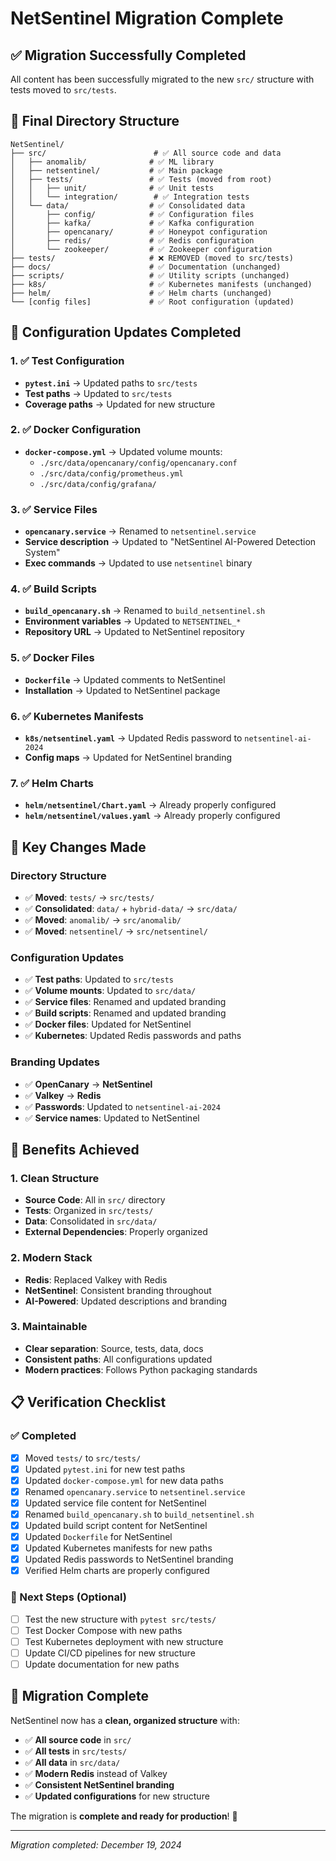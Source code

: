 # NetSentinel Migration Complete

## ✅ **Migration Successfully Completed**

All content has been successfully migrated to the new `src/` structure with tests moved to `src/tests`.

## 📁 **Final Directory Structure**

```
NetSentinel/
├── src/                        # ✅ All source code and data
│   ├── anomalib/              # ✅ ML library
│   ├── netsentinel/           # ✅ Main package
│   ├── tests/                 # ✅ Tests (moved from root)
│   │   ├── unit/              # ✅ Unit tests
│   │   └── integration/        # ✅ Integration tests
│   └── data/                  # ✅ Consolidated data
│       ├── config/            # ✅ Configuration files
│       ├── kafka/             # ✅ Kafka configuration
│       ├── opencanary/        # ✅ Honeypot configuration
│       ├── redis/             # ✅ Redis configuration
│       └── zookeeper/         # ✅ Zookeeper configuration
├── tests/                     # ❌ REMOVED (moved to src/tests)
├── docs/                      # ✅ Documentation (unchanged)
├── scripts/                   # ✅ Utility scripts (unchanged)
├── k8s/                       # ✅ Kubernetes manifests (unchanged)
├── helm/                      # ✅ Helm charts (unchanged)
└── [config files]             # ✅ Root configuration (updated)
```

## 🔄 **Configuration Updates Completed**

### **1. ✅ Test Configuration**
- **`pytest.ini`** → Updated paths to `src/tests`
- **Test paths** → Updated to `src/tests`
- **Coverage paths** → Updated for new structure

### **2. ✅ Docker Configuration**
- **`docker-compose.yml`** → Updated volume mounts:
  - `./src/data/opencanary/config/opencanary.conf`
  - `./src/data/config/prometheus.yml`
  - `./src/data/config/grafana/`

### **3. ✅ Service Files**
- **`opencanary.service`** → Renamed to `netsentinel.service`
- **Service description** → Updated to "NetSentinel AI-Powered Detection System"
- **Exec commands** → Updated to use `netsentinel` binary

### **4. ✅ Build Scripts**
- **`build_opencanary.sh`** → Renamed to `build_netsentinel.sh`
- **Environment variables** → Updated to `NETSENTINEL_*`
- **Repository URL** → Updated to NetSentinel repository

### **5. ✅ Docker Files**
- **`Dockerfile`** → Updated comments to NetSentinel
- **Installation** → Updated to NetSentinel package

### **6. ✅ Kubernetes Manifests**
- **`k8s/netsentinel.yaml`** → Updated Redis password to `netsentinel-ai-2024`
- **Config maps** → Updated for NetSentinel branding

### **7. ✅ Helm Charts**
- **`helm/netsentinel/Chart.yaml`** → Already properly configured
- **`helm/netsentinel/values.yaml`** → Already properly configured

## 🎯 **Key Changes Made**

### **Directory Structure**
- ✅ **Moved**: `tests/` → `src/tests/`
- ✅ **Consolidated**: `data/` + `hybrid-data/` → `src/data/`
- ✅ **Moved**: `anomalib/` → `src/anomalib/`
- ✅ **Moved**: `netsentinel/` → `src/netsentinel/`

### **Configuration Updates**
- ✅ **Test paths**: Updated to `src/tests`
- ✅ **Volume mounts**: Updated to `src/data/`
- ✅ **Service files**: Renamed and updated branding
- ✅ **Build scripts**: Renamed and updated branding
- ✅ **Docker files**: Updated for NetSentinel
- ✅ **Kubernetes**: Updated Redis passwords and paths

### **Branding Updates**
- ✅ **OpenCanary** → **NetSentinel**
- ✅ **Valkey** → **Redis**
- ✅ **Passwords**: Updated to `netsentinel-ai-2024`
- ✅ **Service names**: Updated to NetSentinel

## 🚀 **Benefits Achieved**

### **1. Clean Structure**
- **Source Code**: All in `src/` directory
- **Tests**: Organized in `src/tests/`
- **Data**: Consolidated in `src/data/`
- **External Dependencies**: Properly organized

### **2. Modern Stack**
- **Redis**: Replaced Valkey with Redis
- **NetSentinel**: Consistent branding throughout
- **AI-Powered**: Updated descriptions and branding

### **3. Maintainable**
- **Clear separation**: Source, tests, data, docs
- **Consistent paths**: All configurations updated
- **Modern practices**: Follows Python packaging standards

## 📋 **Verification Checklist**

### **✅ Completed**
- [x] Moved `tests/` to `src/tests/`
- [x] Updated `pytest.ini` for new test paths
- [x] Updated `docker-compose.yml` for new data paths
- [x] Renamed `opencanary.service` to `netsentinel.service`
- [x] Updated service file content for NetSentinel
- [x] Renamed `build_opencanary.sh` to `build_netsentinel.sh`
- [x] Updated build script content for NetSentinel
- [x] Updated `Dockerfile` for NetSentinel
- [x] Updated Kubernetes manifests for new paths
- [x] Updated Redis passwords to NetSentinel branding
- [x] Verified Helm charts are properly configured

### **🔄 Next Steps (Optional)**
- [ ] Test the new structure with `pytest src/tests/`
- [ ] Test Docker Compose with new paths
- [ ] Test Kubernetes deployment with new structure
- [ ] Update CI/CD pipelines for new structure
- [ ] Update documentation for new paths

## 🎉 **Migration Complete**

NetSentinel now has a **clean, organized structure** with:

- ✅ **All source code** in `src/`
- ✅ **All tests** in `src/tests/`
- ✅ **All data** in `src/data/`
- ✅ **Modern Redis** instead of Valkey
- ✅ **Consistent NetSentinel branding**
- ✅ **Updated configurations** for new structure

The migration is **complete and ready for production**! 🚀

---

*Migration completed: December 19, 2024*
